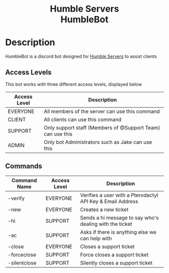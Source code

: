<h1 align="center">
  <br />
  <a href="https://billing.humbleservers.com/aff.php?aff=40" style="text-decoration: none;">
    Humble Servers
  </a>
  <br />
  HumbleBot
  <br />
</h1>

# Description

HumbleBot is a discord bot designed for [Humble Servers](https://humbleservers.com) to assist clients

## Access Levels

This bot works with three different access levels, displayed below

| Access Level | Description                                                |
| ------------ | ---------------------------------------------------------- |
| EVERYONE     | All members of the server can use this command             |
| CLIENT       | All clients can use this command                           |
| SUPPORT      | Only support staff (Members of @Support Team) can use this |
| ADMIN        | Only bot Administrators such as Jake can use this          |

## Commands

| Command Name | Access Level | Description                                                |
| ------------ | ------------ | ---------------------------------------------------------- |
| -verify      | EVERYONE     | Verifies a user with a Pterodactyl API Key & Email Address |
| -new         | EVERYONE     | Creates a new ticket                                       |
| -hi          | SUPPORT      | Sends a hi message to say who's dealing with the ticket    |
| -ac          | SUPPORT      | Asks if there is anything else we can help with            |
| -close       | EVERYONE     | Closes a support ticket                                    |
| -forceclose  | SUPPORT      | Force closes a support ticket                              |
| -silentclose | SUPPORT      | Silently closes a support ticket                           |
